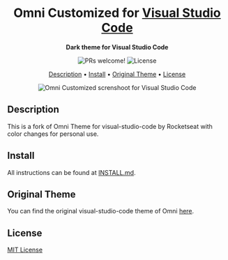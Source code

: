 <h1 align="center">
  <br>
  Omni Customized for <a href="https://code.visualstudio.com/">Visual Studio Code</a>
  <br>
</h1>

<p align="center">
  <strong>Dark theme for Visual Studio Code</strong>
</p>

<p align="center">
  <img src="https://img.shields.io/badge/PRs-welcome-%235FCC6F.svg" alt="PRs welcome!" />

  <img alt="License" src="https://img.shields.io/badge/license-MIT-%235FCC6F">
</p>

<p align="center">
  <a href="#description">Description</a> •
  <a href="#install">Install</a> •
  <a href="#original theme">Original Theme</a> •
  <a href="#license">License</a>
</p>

<p align="center">
  <img alt="Omni Customized screnshoot for Visual Studio Code" src="https://imgur.com/NVjKWJh.png">
</p>

## Description

This is a fork of Omni Theme for visual-studio-code by Rocketseat with color changes for personal use.

## Install

All instructions can be found at [INSTALL.md](./INSTALL.md).

## Original Theme

You can find the original visual-studio-code theme of Omni [here](https://github.com/getomni/visual-studio-code).

## License

[MIT License](./LICENSE.md)
